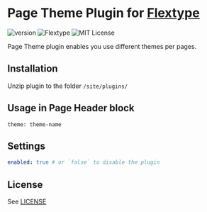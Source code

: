 # Page Theme Plugin for [Flextype](http://flextype.org/)
![version](https://img.shields.io/badge/version-1.0.1-brightgreen.svg?style=flat-square)
![Flextype](https://img.shields.io/badge/Flextype-0.7.0-green.svg?style=flat-square)
![MIT License](https://img.shields.io/badge/license-MIT-blue.svg?style=flat-square)

Page Theme plugin enables you use different themes per pages.

## Installation
Unzip plugin to the folder `/site/plugins/`

## Usage in Page Header block
```
theme: theme-name
```

## Settings

```yaml
enabled: true # or `false` to disable the plugin
```

## License
See [LICENSE](https://github.com/flextype-plugins/page-theme/blob/master/LICENSE)
